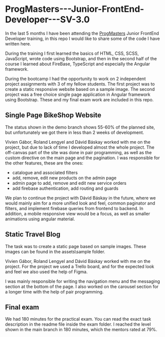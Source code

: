 # ProgMasters---Junior-FrontEnd-Developer---SV-3.0

In the last 5 months I have been attending the [ProgMasters](https://progmasters.hu/) Junior FrontEnd Developer training, in this repo I would like to share some of the code I have written here.

During the training I first learned the basics of HTML, CSS, SCSS, JavaScript, wrote code using Bootstrap, and then in the second half of the course I learned about FireBase, TypeScript and especially the Angular framework.

During the bootcamp I had the opportunity to work on 2 independent project assignments with 3 of my fellow students. The first project was to create a static responsive website based on a sample image. The second project was a free choice single page application in Angular framework using Bootstrap. These and my final exam work are included in this repo.

## Single Page BikeShop Website

The status shown in the demo branch shows 55-60% of the planned site, but unfortunately we got there in less than 2 weeks of development.

Vivien Gábor, Roland Lengyel and Dávid Báskay worked with me on the project, but due to lack of time I developed almost the whole project.
The off-canvas part of the site was done in pair programming, as well as the custom directive on the main page and the pagination. I was responsible for the other features, these are the ones:
- catalogue and associated filters
- add, remove, edit new products on the admin page
- admin page to add, remove and edit new service orders
- add firebase authentication, add routing and guards

We plan to continue the project with Dávid Báskay in the future, where we would mainly aim for a more unified look and feel, common paginator and filters, and implement firebase queries from frontend to backend. In addition, a mobile responsive view would be a focus, as well as smaller animations using angular material.

## Static Travel Blog

The task was to create a static page based on sample images. These images can be found in the assets\sample folder.

Vivien Gábor, Roland Lengyel and Dávid Báskay worked with me on the project. For the project we used a Trello board, and for the expected look and feel we also used the help of Figma.

I was mainly responsible for writing the navigation menu and the messaging section at the bottom of the page. I also worked on the carousel section for a longer time with the help of pair programming.

## Final exam

We had 180 minutes for the practical exam. You can read the exact task description in the readme file inside the exam folder.
I reached the level shown in the main branch in 180 minutes, which the mentors rated at 79%.

